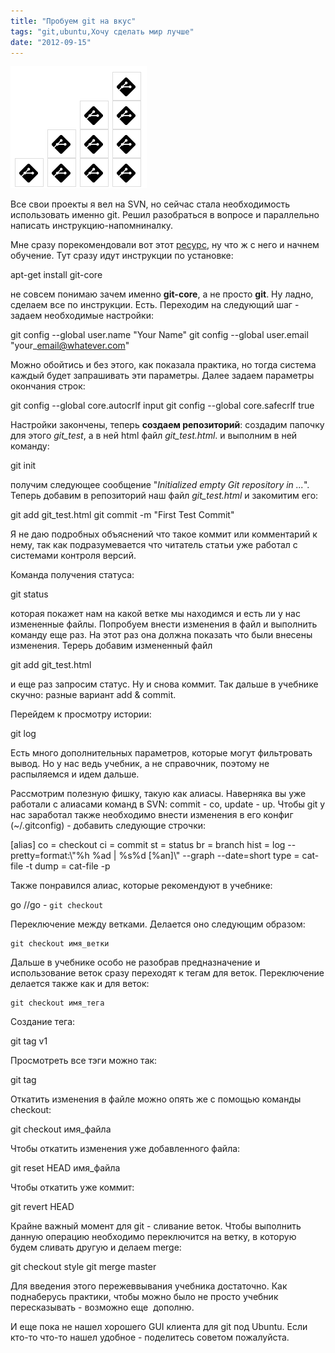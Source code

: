 ```yaml
---
title: "Пробуем git на вкус"
tags: "git,ubuntu,Хочу сделать мир лучше"
date: "2012-09-15"
---
```


![](images/git1.png "git")

Все свои проекты я вел на SVN, но сейчас стала необходимость использовать именно git. Решил разобраться в вопросе и параллельно написать инструкцию-напомниналку.

Мне сразу порекомендовали вот этот [ресурс](http://githowto.com/ru "git howto"), ну что ж с него и начнем обучение. Тут сразу идут инструкции по установке:

apt-get install git-core

не совсем понимаю зачем именно **git-core**, а не просто **git**. Ну ладно, сделаем все по инструкции. Есть. Переходим на следующий шаг - задаем необходимые настройки:

git config --global user.name "Your Name"
git config --global user.email "your\_email@whatever.com"

Можно обойтись и без этого, как показала практика, но тогда система каждый будет запрашивать эти параметры. Далее задаем параметры окончания строк:

git config --global core.autocrlf input
git config --global core.safecrlf true

Настройки закончены, теперь **создаем репозиторий**: создадим папочку для этого _git\_test_, а в ней html файл _git\_test.html_. и выполним в ней команду:

git init

получим следующее сообщение "_Initialized empty Git repository in ..._". Теперь добавим в репозиторий наш файл _git\_test.html_ и закомитим его:

git add git\_test.html
git commit -m "First Test Commit"

Я не даю подробных объяснений что такое коммит или комментарий к нему, так как подразумевается что читатель статьи уже работал с системами контроля версий.

Команда получения статуса:

git status

которая покажет нам на какой ветке мы находимся и есть ли у нас измененные файлы. Попробуем внести изменения в файл и выполнить команду еще раз. На этот раз она должна показать что были внесены изменения. Терерь добавим измененный файл

git add git\_test.html

и еще раз запросим статус. Ну и снова коммит. Так дальше в учебнике скучно: разные вариант add & commit.

Перейдем к просмотру истории:

git log

Есть много дополнительных параметров, которые могут фильтровать вывод. Но у нас ведь учебник, а не справочник, поэтому не распыляемся и идем дальше.

Рассмотрим полезную фишку, такую как алиасы. Наверняка вы уже работали с алиасами команд в SVN: commit - co, update - up. Чтобы git у нас заработал также необходимо внести изменения в его конфиг (~/.gitconfig) - добавить следующие строчки:

\[alias\]
  co = checkout
  ci = commit
  st = status
  br = branch
  hist = log --pretty=format:\\"%h %ad | %s%d \[%an\]\\" --graph --date=short
  type = cat-file -t
  dump = cat-file -p

Также понравился алиас, которые рекомендуют в учебнике:

go <branch>  //go - `git checkout`

Переключение между ветками. Делается оно следующим образом:

```
git checkout имя_ветки
```

Дальше в учебнике особо не разобрав предназначение и использование веток сразу переходят к тегам для веток. Переключение делается также как и для веток:

```
git checkout имя_тега
```

Создание тега:

git tag v1

Просмотреть все тэги можно так:

git tag

Откатить изменения в файле можно опять же с помощью команды checkout:

git checkout имя\_файла

Чтобы откатить изменения уже добавленного файла:

git reset HEAD имя\_файла

Чтобы откатить уже коммит:

git revert HEAD

Крайне важный момент для git - сливание веток. Чтобы выполнить данную операцию необходимо переключится на ветку, в которую будем сливать другую и делаем merge:

git checkout style
git merge master

Для введения этого пережеввывания учебника достаточно. Как поднаберусь практики, чтобы можно было не просто учебник пересказывать - возможно еще  дополню.

И еще пока не нашел хорошего GUI клиента для git под Ubuntu. Если кто-то что-то нашел удобное - поделитесь советом пожалуйста.
